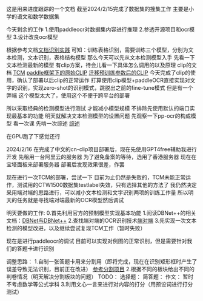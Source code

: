 这是用来进度跟踪的一个文档
截至2024/2/15完成了数据集的搜集工作
主要是小学的语文和数学数据集

今天剩余的工作
1.使用paddleocr对数据集内容进行推理
2.参透开源项目和ocr模型
3.设计改良ocr模型


根据参考文档[文档识别实践](https://aistudio.baidu.com/projectdetail/7466188)
可知：训练表格识别，需要训练三个模型，分别为文本检测，文本识别，表格结构模型
那么今天可以先从文本检测模型入手
先看一下文本检测最新的模型
有clip方案，待会儿看一下具体怎么调用的以及原理
clip的文档
[TCM](https://github.com/wenwenyu/TCM)
[paddle框架下的原始CLIP](https://aistudio.baidu.com/projectdetail/1617372)
[迁移预训练参数后的CLIP](https://aistudio.baidu.com/projectdetail/1619333)
今天完成了clip的使用，确认了部署以后clip的正常运作
打算使用clip模型+paddleOCR直接实现对文字的识别，实现zero-shot的识别模式，跳脱出之前的fine-tune模式
但是有一个弊端
这个模型太大了，使用这个不便于跨平台的部署

所以采取经典的检测模型进行测试
才能减小模型规模
不排除先使用默认的端口实现最基本的功能
明天就解决文本检测模型的设置问题
先观察一下pp-ocr的构成模型
看一次课
先啃一次综述
[综述](https://blog.csdn.net/m0_38007695/article/details/100133117)

在GPU跑了下感觉还行

2024/2/16
在完成了中文的cn-clip项目部署后，现在先使用GPT4free辅助我进行开发
先租用一台阿里云的服务器
为了避免备案的等待，选用了香港服务器
现在在宝塔面板来部署服务器
部署后发现效果很差，作罢

现在进行一次TCM的部署，尝试一下
目前为止仍然是失败的，TCM未能正常运作，测试用的CTW1500数据集testlabel失效，只有选择其他的方法了
我仍然决定采用端对端的思路进行，可以减小文本检测和文字识别两项的训练工作量
所以明天的任务就是寻找端对端最新的OCR模型然后调试

明天要做的工作:
0.首先利用官方的预制模型实现基本功能
1.阅读DBNet++的相关文档：[DBNet与DBNet++](https://zhuanlan.zhihu.com/p/617923930)
2.查找端对端的OCR识别技术[端对端](https://aistudio.baidu.com/projectdetail/3498653)
3.先实现一次文本检测的模型改进，以及继续尝试复现TCM工作（暂时失败）

现在是进行paddleocr的调试
目前可以实现对例图的正常识别，但是需要针对我们的答题卡进行识别


调整思路：
1.自制一张答题卡用来分割用（即将完成，现在在识别矩形框时产生了误差导致无法识别，目前正在改进）
[参考分割项目](https://blog.csdn.net/weixin_43064185/article/details/110495153)
2.根据不同的板块给出不同的判卷情况（明天解决分割板块的问题）
TODO：
    选择题：
    简答题：
    作文：
    暂时不考虑数学等公式学科
3.利用文心一言来进行对内容的打分（用预设词进行打分测试）



